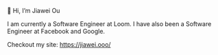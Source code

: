 👋 Hi, I’m Jiawei Ou

I am currently a Software Engineer at Loom. I have also been a Software Engineer at Facebook and Google. 

Checkout my site: https://jiawei.ooo/
